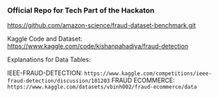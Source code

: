 ### Official Repo for Tech Part of the Hackaton
https://github.com/amazon-science/fraud-dataset-benchmark.git

Kaggle Code and Dataset:
https://www.kaggle.com/code/kishanpahadiya/fraud-detection

Explanations for Data Tables: 

IEEE-FRAUD-DETECTION: `https://www.kaggle.com/competitions/ieee-fraud-detection/discussion/101203`
FRAUD ECOMMERCE: `https://www.kaggle.com/datasets/vbinh002/fraud-ecommerce/data`
